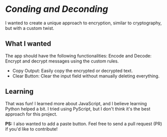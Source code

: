 # _Conding and Deconding_

I wanted to create a unique approach to encryption, similar to cryptography, but with a custom twist.

## What I wanted

The app should have the following functionalities:
Encode and Decode: Encrypt and decrypt messages using the custom rules.

<ul>
<li>Copy Output: Easily copy the encrypted or decrypted text.</li>
<li>Clear Button: Clear the input field without manually deleting everything.</li>
</ul>

## Learning

That was fun! I learned more about JavaScript, and I believe learning Python helped a bit. I tried using PyScript, but I don't think it's the best approach for this project.

<strong>PS:</strong> I also wanted to add a paste button. Feel free to send a pull request (PR) if you'd like to contribute!